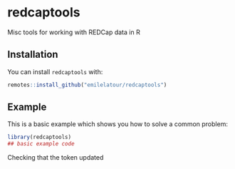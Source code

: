 # redcaptools

<!-- badges: start -->
<!-- badges: end -->

Misc tools for working with REDCap data in R

## Installation

You can install `redcaptools` with:

``` r
remotes::install_github("emilelatour/redcaptools")
```

## Example

This is a basic example which shows you how to solve a common problem:

``` r
library(redcaptools)
## basic example code
```

Checking that the token updated
